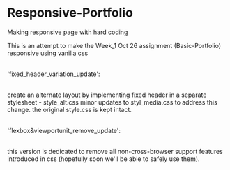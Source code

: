# Responsive-Portfolio
Making responsive page with hard coding

This is an attempt to make the Week_1 Oct 26 assignment (Basic-Portfolio) 
responsive using vanilla css <br><br>

'fixed_header_variation_update': <br><br>

create an alternate layout by implementing fixed header in a separate stylesheet - style_alt.css 
minor updates to styl_media.css to address this change.
the original style.css is kept intact. <br><br>

'flexbox&viewportunit_remove_update': <br><br>

this version is dedicated to remove all non-cross-browser support features introduced in css (hopefully soon we'll be able to safely use them).
